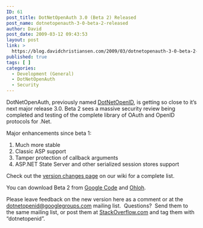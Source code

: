 ```yaml
---
ID: 61
post_title: DotNetOpenAuth 3.0 (Beta 2) Released
post_name: dotnetopenauth-3-0-beta-2-released
author: David
post_date: 2009-03-12 09:43:53
layout: post
link: >
  https://blog.davidchristiansen.com/2009/03/dotnetopenauth-3-0-beta-2-released/
published: true
tags: [ ]
categories:
  - Development (General)
  - DotNetOpenAuth
  - Security
---
```

<p>DotNetOpenAuth, previously named <a href="http://dotnetopenid.googlecode.com/" target="_blank">DotNetOpenID</a>, is getting so close to it’s next major release 3.0. Beta 2 sees a massive security review being completed and testing of the complete library of OAuth and OpenID protocols for .Net.</p>  <p>Major enhancements since beta 1:</p>  <ol>   <li>Much more stable </li>    <li>Classic ASP support </li>    <li>Tamper protection of callback arguments </li>    <li>ASP.NET State Server and other serialized session stores support </li> </ol>  <p>Check out the <a href="http://code.google.com/p/dotnetopenid/wiki/VersionChanges" target="_blank">version changes page</a> on our wiki for a complete list.</p>  <p>You can download Beta 2 from <a href="http://code.google.com/p/dotnetopenid/downloads/list" target="_blank">Google Code</a> and <a href="https://www.ohloh.net/p/dotnetopenid/download" target="_blank">Ohloh</a>.</p>  <p>Please leave feedback on the new version here as a comment or at the <a href="mailto:dotnetopenid@googlegroups.com">dotnetopenid@googlegroups.com</a> mailing list.  Questions?  Send them to the same mailing list, or post them at <a href="http://stackoverflow.com/">StackOverflow.com</a> and tag them with “dotnetopenid”.</p>